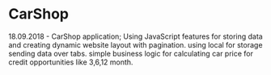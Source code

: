 # CarShop
18.09.2018 - CarShop application; Using JavaScript features for storing data and creating dynamic website layout with pagination. using local for storage sending data over tabs. simple business logic for calculating car price for credit opportunities like 3,6,12 month.
